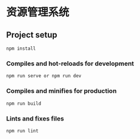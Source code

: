 # 资源管理系统

## Project setup
```
npm install
```

### Compiles and hot-reloads for development
```
npm run serve or npm run dev
```

### Compiles and minifies for production
```
npm run build
```

### Lints and fixes files
```
npm run lint
```
